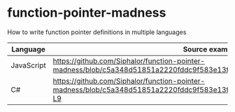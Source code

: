 # function-pointer-madness
How to write function pointer definitions in multiple languages

| Language   | Source example                                                                                                                 |
| ---------- | ------------------------------------------------------------------------------------------------------------------------------ |
| JavaScript | https://github.com/Siphalor/function-pointer-madness/blob/c5a348d51851a2220fddc9f583e13f4dbe8bc666/src/main.js#L4-L6           |
| C#         | https://github.com/Siphalor/function-pointer-madness/blob/c5a348d51851a2220fddc9f583e13f4dbe8bc666/src/csharp/Program.cs#L1-L9 |
